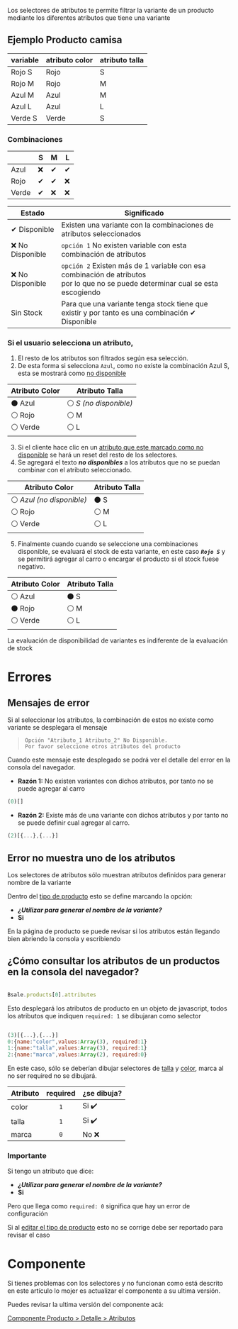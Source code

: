 Los selectores de atributos te permite filtrar la variante de un producto mediante los diferentes atributos que tiene una variante


## Ejemplo Producto camisa 

| variable | atributo color | atributo talla |
|----------| -------------- |----------------|
| Rojo S | Rojo | S | 
| Rojo M | Rojo | M | 
| Azul M | Azul | M |
| Azul L | Azul | L |
| Verde S | Verde | S |

### Combinaciones 
| | S | M | L |
|---|---|---|---|
|Azul|❌ |✔ |✔ |
| Rojo |✔ |✔ | ❌| 
| Verde |✔ |❌ |❌|

| Estado | Significado | 
|--------|-------------|
| ✔ Disponible | Existen una variante con la combinaciones de atributos seleccionados |
| ❌ No Disponible | `opción 1` No existen variable con esta combinación de atributos | 
| ❌ No Disponible | `opción 2` Existen más de 1 variable con esa combinación de atributos <br> por lo que no se puede determinar cual se esta escogiendo | 
| Sin Stock | Para que una variante tenga stock tiene que existir y por tanto es una combinación ✔ Disponible | 


### Si el usuario selecciona un atributo,
1. El resto de los atributos son filtrados según esa selección.
2. De esta forma si selecciona `Azul`, como no existe la combinación Azul S, esta se mostrará como <ins>no disponible<ins>

| Atributo Color | Atributo Talla |
| -------------- | ---------------|
| ⚫ Azul <br> ⚪ Rojo <br> ⚪ Verde <br> | ⚪ _S (no disponible)_ <br>⚪ M <br>⚪ L <br> |

3. Si el cliente hace clic en un <ins>atributo que este marcado como no disponible</ins> se hará un reset del resto de los selectores.
4. Se agregará el texto _**no disponibles**_ a los atributos que no se puedan combinar con el atributo seleccionado. 

| Atributo Color | Atributo Talla |
| -------------- | ---------------|
| ⚪ _Azul (no disponible)_ <br> ⚪ Rojo  <br> ⚪ Verde  <br> | ⚫ S  <br> ⚪ M <br> ⚪ L |

5. Finalmente cuando cuando se seleccione una combinaciones disponible, se evaluará el stock de esta variante, en este caso _**`Rojo S`**_ y se permitirá agregar al carro o encargar el producto si el stock fuese negativo. 

| Atributo Color | Atributo Talla |
| -------------- | ---------------|
| ⚪ Azul <br> ⚫ Rojo  <br> ⚪ Verde  <br> | ⚫ S  <br> ⚪ M <br> ⚪ L |

La evaluación de disponibilidad de variantes es indiferente de la evaluación de stock

# Errores
## Mensajes de error

Si al seleccionar los atributos, la combinación de estos no existe como variante se desplegara el mensaje 

> ```
> Opción "Atributo_1 Atributo_2" No Disponible.
> Por favor seleccione otros atributos del producto
> ```

Cuando este mensaje este desplegado se podrá ver el detalle del error en la consola del navegador. 

* **Razón 1:** No existen variantes con dichos atributos, por tanto no se puede agregar al carro

```js
(0)[]
```
* **Razón 2:** Existe más de una variante con dichos atributos y por tanto no se puede definir cual agregar al carro.
```js
(2)[{...},{...}]
``` 

## Error no muestra uno de los atributos

Los selectores de atributos sólo muestran atributos definidos para generar nombre de la variante

Dentro del <ins>tipo de producto</ins> esto se define marcando la opción:

* _**¿Utilizar para generar el nombre de la variante?**_ 
* **Si**

En la página de producto se puede revisar si los atributos están llegando bien abriendo la consola y escribiendo 

## ¿Cómo consultar los atributos de un productos en la consola del navegador? 
```js

Bsale.products[0].attributes

```

Esto desplegará los atributos de producto en un objeto de javascript, todos los atributos que indiquen `required: 1` se dibujaran como selector 

```js

(3)[{...},{...}]
0:{name:"color",values:Array(3), required:1}
1:{name:"talla",values:Array(3), required:1}
2:{name:"marca",values:Array(2), required:0}

```
En este caso,  sólo se deberían dibujar selectores de <ins>talla</ins> y <ins>color</ins>, marca al no ser required no se dibujará. 

| Atributo | required | ¿se dibuja? |
|---|:---:|---|
| color | `1` | Si ✔️ |
| talla | `1` | Si ✔️ |
| marca | `0` | No :x: |

### Importante
Si tengo un atributo que dice:

* _**¿Utilizar para generar el nombre de la variante?**_ 
* **Si**

Pero que llega como `required: 0` significa que hay un error de configuración

Si al <ins>editar el tipo de producto</ins> esto no se corrige debe ser reportado para revisar el caso



# Componente

Si tienes problemas con los selectores y no funcionan como está descrito en este artículo lo mojer es actualizar el componente a su ultima versión.

Puedes revisar la ultima versión del componente acá:

[Componente Producto > Detalle > Atributos](https://github.com/gmontero/bsale-market-design-doc/wiki/Componente-Producto---detalle---atributos)

